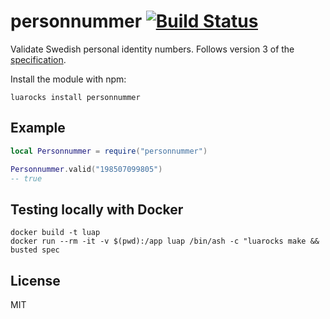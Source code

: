# personnummer [![Build Status](https://github.com/personnummer/lua/workflows/test/badge.svg)](https://github.com/personnummer/lua/actions)

Validate Swedish personal identity numbers. Follows version 3 of the [specification](https://github.com/personnummer/meta#package-specification-v3).

Install the module with npm:

```
luarocks install personnummer
```

## Example

```lua
local Personnummer = require("personnummer")

Personnummer.valid("198507099805")
-- true
```

## Testing locally with Docker

```
docker build -t luap
docker run --rm -it -v $(pwd):/app luap /bin/ash -c "luarocks make && busted spec
```

## License

MIT
